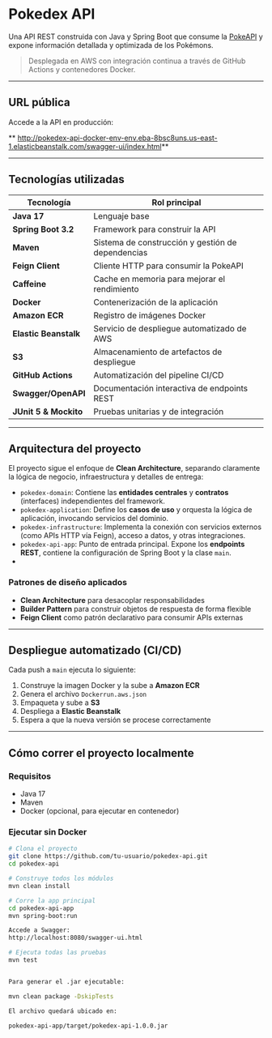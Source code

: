 # Pokedex API

Una API REST construida con Java y Spring Boot que consume la [PokeAPI](https://pokeapi.co/) y expone información detallada y optimizada de los Pokémons.

>  Desplegada en AWS con integración continua a través de GitHub Actions y contenedores Docker.

---

## URL pública

Accede a la API en producción:

** http://pokedex-api-docker-env-env.eba-8bsc8uns.us-east-1.elasticbeanstalk.com/swagger-ui/index.html**

---

##  Tecnologías utilizadas

| Tecnología          | Rol principal                                      |
|---------------------|----------------------------------------------------|
| **Java 17**         | Lenguaje base                                      |
| **Spring Boot 3.2** | Framework para construir la API                    |
| **Maven**           | Sistema de construcción y gestión de dependencias |
| **Feign Client**    | Cliente HTTP para consumir la PokeAPI             |
| **Caffeine**        | Cache en memoria para mejorar el rendimiento      |
| **Docker**          | Contenerización de la aplicación                   |
| **Amazon ECR**      | Registro de imágenes Docker                        |
| **Elastic Beanstalk** | Servicio de despliegue automatizado de AWS      |
| **S3**              | Almacenamiento de artefactos de despliegue         |
| **GitHub Actions**  | Automatización del pipeline CI/CD                 |
| **Swagger/OpenAPI** | Documentación interactiva de endpoints REST       |
| **JUnit 5 & Mockito** | Pruebas unitarias y de integración              |

---

## Arquitectura del proyecto

El proyecto sigue el enfoque de **Clean Architecture**, separando claramente la lógica de negocio, infraestructura y detalles de entrega:

- `pokedex-domain`: Contiene las **entidades centrales** y **contratos** (interfaces) independientes del framework.
- `pokedex-application`: Define los **casos de uso** y orquesta la lógica de aplicación, invocando servicios del dominio.
- `pokedex-infrastructure`: Implementa la conexión con servicios externos (como APIs HTTP vía Feign), acceso a datos, y otras integraciones.
- `pokedex-api-app`: Punto de entrada principal. Expone los **endpoints REST**, contiene la configuración de Spring Boot y la clase `main`.
- 
### Patrones de diseño aplicados

- **Clean Architecture** para desacoplar responsabilidades
- **Builder Pattern** para construir objetos de respuesta de forma flexible
- **Feign Client** como patrón declarativo para consumir APIs externas

---

## Despliegue automatizado (CI/CD)

Cada push a `main` ejecuta lo siguiente:

1. Construye la imagen Docker y la sube a **Amazon ECR**
2. Genera el archivo `Dockerrun.aws.json`
3. Empaqueta y sube a **S3**
4. Despliega a **Elastic Beanstalk**
5. Espera a que la nueva versión se procese correctamente

---

## Cómo correr el proyecto localmente

### Requisitos

- Java 17
- Maven
- Docker (opcional, para ejecutar en contenedor)

### Ejecutar sin Docker

```bash
# Clona el proyecto
git clone https://github.com/tu-usuario/pokedex-api.git
cd pokedex-api

# Construye todos los módulos
mvn clean install

# Corre la app principal
cd pokedex-api-app
mvn spring-boot:run

Accede a Swagger:
http://localhost:8080/swagger-ui.html

# Ejecuta todas las pruebas
mvn test


Para generar el .jar ejecutable:

mvn clean package -DskipTests

El archivo quedará ubicado en:

pokedex-api-app/target/pokedex-api-1.0.0.jar
